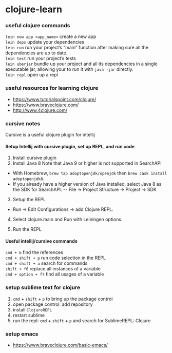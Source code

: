 # clojure-learn

### useful clojure commands

`lein new app <app_name>` create a new app <br>
`lein deps` update your dependencies <br>
`lein run` run your project’s “main” function after making sure all the dependencies are up to date. <br>
`lein test` run your project’s tests <br>
`lein uberjar` bundle up your project and all its dependencies in a single executable jar, allowing your to run it with `java -jar` directly. <br>
`lein repl` open up a repl <br>


### useful resources for learning clojure
- https://www.tutorialspoint.com/clojure/
- https://www.braveclojure.com/
- http://www.4clojure.com/


### cursive notes

Cursive is a useful clojure plugin for intellij

#### Setup Intellij with cursive plugin, set up REPL, and run code

1. Install cursive plugin
2. Install Java 8 Note that Java 9 or higher is not supported in SearchAPI
- With Homebrew, `brew tap adoptopenjdk/openjdk` then `brew cask install adoptopenjdk8`.
- If you already have a higher version of Java installed, select Java 8 as the SDK for SearchAPI.
-- File → Project Structure → Project → SDK

3. Setup the REPL

- Run → Edit Configurations → add Clojure REPL.

4. Select clojure.main and Run with Leiningen options.

5. Run the REPL

#### Useful intellij/cursive commands
`cmd + b` find the references <br>
`cmd + shift + p` run code selection in the REPL <br>
`cmd + shift + a` search for commands <br>
`shift + f6` replace all instances of a variable <br>
`cmd + option + f7` find all usages of a variable

### setup sublime text for clojure

1. `cmd` + `shift` + `p` to bring up the package control
2. open package control: add repository
3. install `ClojureREPL`
4. restart sublime
5. run the repl: `cmd` + `shift` + `p` and search for SublimeREPL: Clojure


### setup emacs
- https://www.braveclojure.com/basic-emacs/

